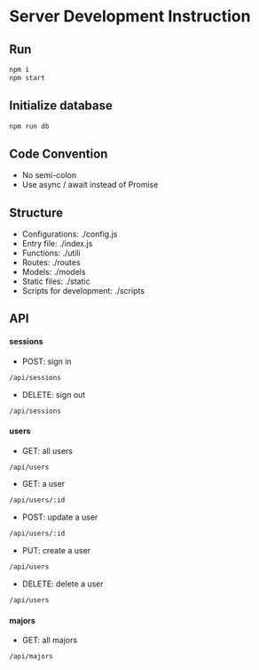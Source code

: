 # Server Development Instruction

## Run
```js
npm i
npm start
```

## Initialize database
```js
npm run db 
```

## Code Convention
* No semi-colon
* Use async / await instead of Promise

## Structure
* Configurations: ./config.js
* Entry file: ./index.js
* Functions: ./utili
* Routes: ./routes
* Models: ./models
* Static files: ./static
* Scripts for development: ./scripts

## API
#### sessions
* POST: sign in
```bash
/api/sessions
```
* DELETE: sign out
```bash
/api/sessions
```

#### users
* GET: all users
```bash
/api/users
```
* GET: a user
```bash
/api/users/:id
```
* POST: update a user
```bash
/api/users/:id
```
* PUT: create a user
```bash
/api/users
```
* DELETE: delete a user
```bash
/api/users
```

#### majors
* GET: all majors
```bash
/api/majors
```
